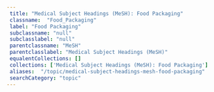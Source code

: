 ```yaml
--- 
 title: "Medical Subject Headings (MeSH): Food Packaging" 
 classname:  "Food_Packaging" 
 label: "Food Packaging" 
 subclassname: "null" 
 subclasslabel: "null" 
 parentclassname: "MeSH" 
 parentclasslabel: "Medical Subject Headings (MeSH)" 
 equalentCollections: [] 
 collections: ['Medical Subject Headings (MeSH): Food Packaging']
 aliases:  "/topic/medical-subject-headings-mesh-food-packaging"  
 searchCategory: "topic" 
---
```

